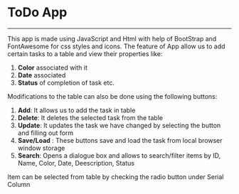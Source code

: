 # ToDo App

_____________________________________________________________

This app is made using JavaScript and Html with help of BootStrap and FontAwesome for css styles and icons. 
The feature of App allow us to add certain tasks to a table and view their properties like:  
1. **Color** associated with it
2. **Date** associated
3. **Status** of completion of task etc.

Modifications to the table can also be done using the following buttons:  
1. **Add**: It allows us to add the task in table
2. **Delete**: It deletes the selected task from the table
3. **Update**: It updates the task we have changed by selecting the button and filling out form
4. **Save/Load** : These buttons save and load the task from local browser window storage
5. **Search**: Opens a dialogue box and allows to search/filter items by ID, Name, Color, Date, Deescription, Status

Item can be selected from table by checking the radio button under Serial Column
